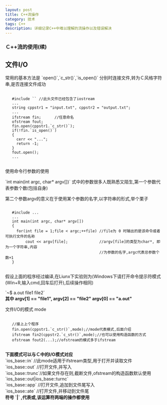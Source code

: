 ```yaml
---
layout: post
title: C++流操作
category: 技术
tags: C++
description: 详细记录C++中难以理解的流操作以及错误解决
---
```

### Ｃ++流的使用(续)

## 文件I/O
   <P> 常用的基本方法是 `open()`,`c_str()`,`is_open()` 分别时连接文件,转为Ｃ风格字符串,是否连接文件成功 </P>
   <pre><code>
   #include `<fstream>` //此头文件已经包含了iostream
   ...
   string cppstr1 = "input.txt", cppstr2 = "output.txt";
   ...
   ifstream fin;      //任意命名
   ofstream fout;
   fin.open(cppstr1.`c_str()`);
   if(!fin.`is_open()`)
   {
     cerr << "...";
     return -1;
   }
   fout.open();
   ...
   </code></pre>
   <p> 使用命令行参数的使用 </p>
   <p>`int main(int argc, char* argv[])` 式中的参数很多人既熟悉又陌生,第一个参数代表参数个数(包括自身)</p>
   <p> 第二个参数argv的意义在于使用某个参数的名字,以字符串的形式,举个栗子 </p>
   <pre><code>  
   #include ...
   ...
   int main(int argc, char* argv[])
   {
     for(int file = 1;file < argc;++file) //file为 0 时输出的是该命令或者可执行文件的名称
         cout << argv[file];              //argv[file]的类型为char*, 即为一个字符串,内容
                                          //为参数的名字,argc代表总参数个数+1
   }
   </code></pre>
   <p> 假设上面的程序经过编译,在Liunx下实验则为(Windows下请打开命令提示符模式(Win+R,输入cmd,回车后打开),后续操作相同) </p>
   `~$ a.out file1 file2`</br>
   <strong> 其中 argv[1] == "file1", argv[2] == "file2" argv[0] == "a.out" </strong></br> 
   <p> 文件I/O的模式 mode </p>
   <pre><code>
   //接上上个程序
   fin.open(cppstr1.`c_str()`,mode);//mode代表模式,后面介绍
   ifstream fin2(cppstr2.`c_str()`,mode);//也可以使用构造函数的方式
   ofstream fout2(...);//ofstream的模式多于ifstream
   </pre></code>
   <p>
   <strong>下面模式可以与Ｃ中的I/O模式对应</strong></br>
   `ios_base::in`   //此mode适用于ifstream类型,用于打开并读取文件</br>
   `ios_base::out`  //打开文件,并写入</br>
   `ios_base::trunc`//如果文件存在则,截断文件,ofstream的构造函数默认使用 `ios_base::out|ios_base::turnc`</br>
   `ios_base::app`  //打开文件,追加到文件尾写入</br>
   `ios_base::ate`  //打开文件,并移动到文件尾</br>
   <strong> 符号 `|` ,代表或,该运算符两端的操作都使用 </strong>
   </p>
